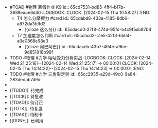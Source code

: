 - #TOAD #物理 寒假作业 K9
  id:: 65cd7531-bd85-4ff4-b17b-3688eaae6d40
  :LOGBOOK:
  CLOCK: [2024-02-15 Thu 10:58:27]
  :END:
	- T4 怎么分摩擦力  #card
	  id:: 65cdabd8-433a-4185-8db6-a872da3fdfd2
		- {{cloze 这么分}}
		  id:: 65cdacd0-27f8-474d-95fd-b4c9f5ab87b4
	- T7 加速度怎么判断 #card
	  id:: 65cdacd2-c1e5-42f3-bb04-a0e0868e98e3
		- {{cloze 阿巴阿巴}}
		  id:: 65cdaceb-43b7-494e-a9be-9d851818b99f
- TODO #物理 #力学 咕咕受力分析实战
  :LOGBOOK:
  CLOCK: [2024-02-14 Wed 21:25:16]--[2024-02-14 Wed 21:25:17] =>  00:00:01
  CLOCK: [2024-02-15 Thu 14:14:22]--[2024-02-15 Thu 14:14:23] =>  00:00:01
  :END:
- TODO #物理 #力学 三角形定则
  id:: 65cc2935-a29d-49c0-9a84-283dedab7d9d
-
- [[TODO]]:  待完成
- [[TOCK]]: 待批改
- [[TOAD]]: 待订正
- [[TOTK]]: 待复盘
- [[TOAK]]: 待制卡
- [[DONE]]: 已利用